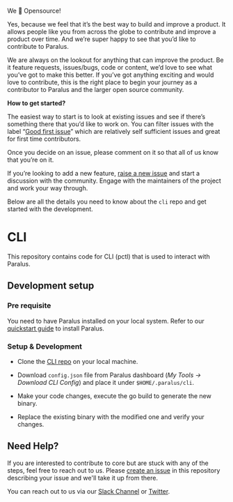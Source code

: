 We 💚 Opensource!

Yes, because we feel that it’s the best way to build and improve a product. It allows people like you from across the globe to contribute and improve a product over time. And we’re super happy to see that you’d like to contribute to Paralus.

We are always on the lookout for anything that can improve the product. Be it feature requests, issues/bugs, code or content, we’d love to see what you’ve got to make this better. If you’ve got anything exciting and would love to contribute, this is the right place to begin your journey as a contributor to Paralus and the larger open source community.

**How to get started?**

The easiest way to start is to look at existing issues and see if there’s something there that you’d like to work on. You can filter issues with the label “[Good first issue](https://github.com/paralus/cli/issues?q=is%3Aissue+is%3Aopen+label%3A%22good+first+issue%22)” which are relatively self sufficient issues and great for first time contributors.

Once you decide on an issue, please comment on it so that all of us know that you’re on it.

If you’re looking to add a new feature, [raise a new issue](https://github.com/paralus/cli/issues/new) and start a discussion with the community. Engage with the maintainers of the project and work your way through.

Below are all the details you need to know about the `cli` repo and get started with the development.

# CLI

This repository contains code for CLI (pctl) that is used to interact with Paralus.

## Development setup

### Pre requisite

You need to have Paralus installed on your local system. Refer to our [quickstart guide](https://www.paralus.io/docs/quickstart/) to install Paralus.

### Setup & Development

- Clone the [CLI repo](https://github.com/paralus/cli) on your local machine.

- Download `config.json` file from Paralus dashboard (*My Tools -> Download CLI Config*) and place it under `$HOME/.paralus/cli`.

- Make your code changes, execute the go build to generate the new binary.
  
- Replace the existing binary with the modified one and verify your changes.

## Need Help?

If you are interested to contribute to core but are stuck with any of the steps, feel free to reach out to us. Please [create an issue](https://github.com/paralus/cli/issues/new) in this repository describing your issue and we'll take it up from there.

You can reach out to us via our [Slack Channel](https://join.slack.com/t/paralus/shared_invite/zt-1a9x6y729-ySmAq~I3tjclEG7nDoXB0A) or [Twitter](https://twitter.com/paralus_).
